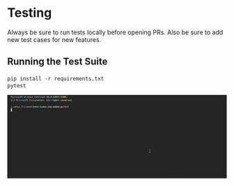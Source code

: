 # Testing

Always be sure to run tests locally before opening PRs. Also be sure to add new test cases for new features.

## Running the Test Suite

``` shell
pip install -r requirements.txt
pytest
```
![1](../images/contributing/testing/1.gif)